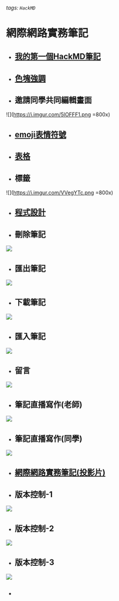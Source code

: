 ###### tags: `HackMD`

# 網際網路實務筆記

* ## [我的第一個HackMD筆記](https://hackmd.io/_1qXEFkWRh2445lWMqE6aQ)
* ## [色塊強調](https://hackmd.io/8L1GPYP0R3G7RWDx5oVSVA)
* ## 邀請同學共同編輯畫面
![](https://i.imgur.com/5lOFFF1.png =800x)

* ## [emoji表情符號](https://hackmd.io/xclTaoD3SAS-KUED6lCVeg)
* ## [表格](https://hackmd.io/tPxK4mawRNGLQGyLR8ToPg)

* ## 標籤
![](https://i.imgur.com/VVegYTc.png =800x)
 
 * ## [程式設計](https://hackmd.io/@ChenPinJhen/B1uWZD8f2)
 
 
 * ## 刪除筆記
![](https://i.imgur.com/pSAMaLT.png)

* ## 匯出筆記
![](https://i.imgur.com/xg9906k.png)
* ## 下載筆記
![](https://i.imgur.com/gdaP6PQ.png)

* ## 匯入筆記
![](https://i.imgur.com/tqThyR3.png)

* ## 留言
![](https://i.imgur.com/SZY7UST.png)

* ## 筆記直播寫作(老師)
![](https://i.imgur.com/ISVN0aB.png)

* ## 筆記直播寫作(同學)
![](https://i.imgur.com/VntLMlr.png)

* ## [網際網路實務筆記(投影片)](https://hackmd.io/@ChenPinJhen/ryRFgs_E2)

* ## 版本控制-1
![](https://hackmd.io/_uploads/SkBPfIsE3.png)

* ## 版本控制-2
![](https://hackmd.io/_uploads/H1D0mUj4n.png)

* ## 版本控制-3
![](https://hackmd.io/_uploads/r1eoSUiV2.png)

* ## 



